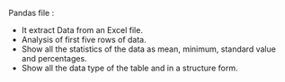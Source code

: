 Pandas file :
- It extract Data from an Excel file.
- Analysis of first five rows of data.
- Show all the statistics of the data as mean, minimum, standard value and percentages. 
- Show all the data type of the table and in a structure form.
